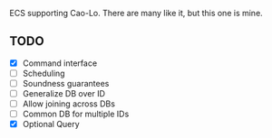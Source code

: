 ECS supporting Cao-Lo.
There are many like it, but this one is mine.

## TODO

- [X] Command interface
- [ ] Scheduling
- [ ] Soundness guarantees
- [ ] Generalize DB over ID
- [ ] Allow joining across DBs
- [ ] Common DB for multiple IDs
- [X] Optional Query
